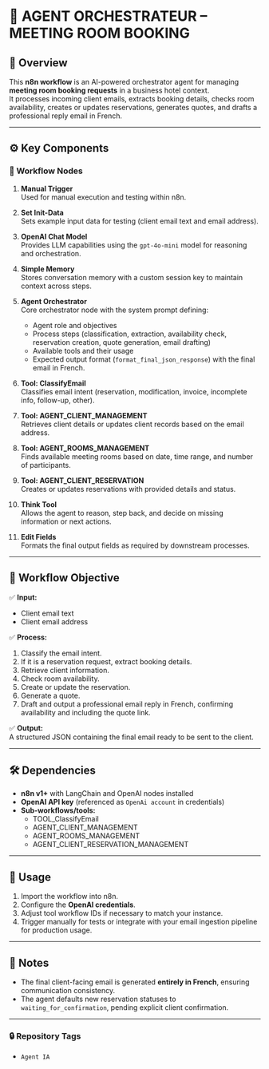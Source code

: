 # 🏨 AGENT ORCHESTRATEUR – MEETING ROOM BOOKING

## 📌 Overview

This **n8n workflow** is an AI-powered orchestrator agent for managing **meeting room booking requests** in a business hotel context.  
It processes incoming client emails, extracts booking details, checks room availability, creates or updates reservations, generates quotes, and drafts a professional reply email in French.

---

## ⚙️ Key Components

### 🔗 Workflow Nodes

1. **Manual Trigger**  
   Used for manual execution and testing within n8n.

2. **Set Init-Data**  
   Sets example input data for testing (client email text and email address).

3. **OpenAI Chat Model**  
   Provides LLM capabilities using the `gpt-4o-mini` model for reasoning and orchestration.

4. **Simple Memory**  
   Stores conversation memory with a custom session key to maintain context across steps.

5. **Agent Orchestrator**  
   Core orchestrator node with the system prompt defining:
   - Agent role and objectives  
   - Process steps (classification, extraction, availability check, reservation creation, quote generation, email drafting)  
   - Available tools and their usage  
   - Expected output format (`format_final_json_response`) with the final email in French.

6. **Tool: ClassifyEmail**  
   Classifies email intent (reservation, modification, invoice, incomplete info, follow-up, other).

7. **Tool: AGENT_CLIENT_MANAGEMENT**  
   Retrieves client details or updates client records based on the email address.

8. **Tool: AGENT_ROOMS_MANAGEMENT**  
   Finds available meeting rooms based on date, time range, and number of participants.

9. **Tool: AGENT_CLIENT_RESERVATION**  
   Creates or updates reservations with provided details and status.

10. **Think Tool**  
    Allows the agent to reason, step back, and decide on missing information or next actions.

11. **Edit Fields**  
    Formats the final output fields as required by downstream processes.

---

## 🎯 Workflow Objective

✅ **Input:**  
- Client email text  
- Client email address

✅ **Process:**  
1. Classify the email intent.  
2. If it is a reservation request, extract booking details.  
3. Retrieve client information.  
4. Check room availability.  
5. Create or update the reservation.  
6. Generate a quote.  
7. Draft and output a professional email reply in French, confirming availability and including the quote link.

✅ **Output:**  
A structured JSON containing the final email ready to be sent to the client.

---

## 🛠️ Dependencies

- **n8n v1+** with LangChain and OpenAI nodes installed  
- **OpenAI API key** (referenced as `OpenAi account` in credentials)  
- **Sub-workflows/tools:**
  - TOOL_ClassifyEmail
  - AGENT_CLIENT_MANAGEMENT
  - AGENT_ROOMS_MANAGEMENT
  - AGENT_CLIENT_RESERVATION_MANAGEMENT

---

## 🚀 Usage

1. Import the workflow into n8n.  
2. Configure the **OpenAI credentials**.  
3. Adjust tool workflow IDs if necessary to match your instance.  
4. Trigger manually for tests or integrate with your email ingestion pipeline for production usage.

---

## 📄 Notes

- The final client-facing email is generated **entirely in French**, ensuring communication consistency.  
- The agent defaults new reservation statuses to `waiting_for_confirmation`, pending explicit client confirmation.

---

### 🔒 Repository Tags

- `Agent IA`  



